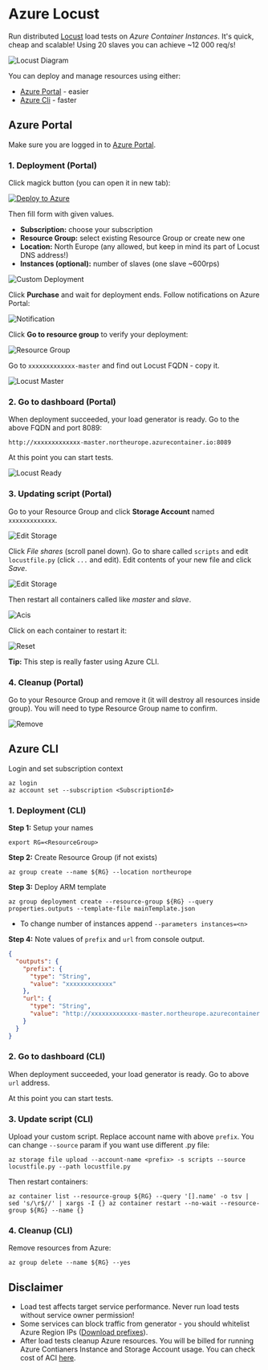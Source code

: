 # Azure Locust

Run distributed [Locust](https://locust.io/) load tests on _Azure Container Instances_. It's quick, cheap and scalable! Using 20 slaves you can achieve ~12 000 req/s!

![Locust Diagram](docs/locust-diagram.png)

You can deploy and manage resources using either: 
* [Azure Portal](https://portal.azure.com) - easier
* [Azure Cli](https://docs.microsoft.com/en-us/cli/azure/install-azure-cli?view=azure-cli-latest) - faster 

## Azure Portal
Make sure you are logged in to [Azure Portal](https://portal.azure.com).

### 1. Deployment (Portal)

Click magick button (you can open it in new tab):

[![Deploy to Azure](https://aka.ms/deploytoazurebutton)](https://portal.azure.com/#create/Microsoft.Template/uri/https%3A%2F%2Fraw.githubusercontent.com%2F0x01code%2Fazure-locust%2Fmaster%2FmainTemplate.json)

Then fill form with given values.

- **Subscription:** choose your subscription
- **Resource Group:** select existing Resource Group or create new one
- **Location:** North Europe (any allowed, but keep in mind its part of Locust DNS address!)
- **Instances (optional):**  number of slaves (one slave ~600rps)

![Custom Deployment](docs/custom-deployment.png)

Click **Purchase** and wait for deployment ends. Follow notifications on Azure Portal:

![Notification](docs/locust-notification.png)

Click **Go to resource group** to verify your deployment:

![Resource Group](docs/locust-rg.png)

Go to `xxxxxxxxxxxxx-master` and find out Locust FQDN - copy it.

![Locust Master](docs/locust-master.png)

### 2. Go to dashboard (Portal)

When deployment succeeded, your load generator is ready. Go to the above FQDN and port 8089: 

`http://xxxxxxxxxxxxx-master.northeurope.azurecontainer.io:8089` 

At this point you can start tests. 

![Locust Ready](docs/locust-ready.png)


### 3. Updating script (Portal)

Go to your Resource Group and click **Storage Account** named `xxxxxxxxxxxxx`. 

![Edit Storage](docs/locust-sa.png)

Click _File shares_ (scroll panel down).
Go to share called `scripts` and edit `locustfile.py` (click `...` and edit).
Edit contents of your new file and click _Save_.

![Edit Storage](docs/locust-save.png)

Then restart all containers called like *master* and *slave*.

![Acis](docs/locust-acis.png)

Click on each container to restart it:

![Reset](docs/locust-restart.png)

**Tip:** This step is really faster using Azure CLI.

### 4. Cleanup (Portal)

Go to your Resource Group and remove it (it will destroy all resources inside group). 
You will need to type Resource Group name to confirm.

![Remove](docs/locust-rm.png)

## Azure CLI

Login and set subscription context

```
az login
az account set --subscription <SubscriptionId>
```

### 1. Deployment (CLI)

**Step 1:** Setup your names
```
export RG=<ResourceGroup>
```

**Step 2:** Create Resource Group (if not exists)
```
az group create --name ${RG} --location northeurope
```

**Step 3:** Deploy ARM template
```
az group deployment create --resource-group ${RG} --query properties.outputs --template-file mainTemplate.json 
```
- To change number of instances append `--parameters instances=<n>`

**Step 4:** Note values of `prefix` and `url` from console output.

```json
{
  "outputs": {
    "prefix": {
      "type": "String",
      "value": "xxxxxxxxxxxxx"
    },
    "url": {
      "type": "String",
      "value": "http://xxxxxxxxxxxxx-master.northeurope.azurecontainer.io:8089"
    }
  }
}
```

### 2. Go to dashboard (CLI)

When deployment succeeded, your load generator is ready. Go to above `url` address. 

At this point you can start tests. 

### 3. Update script (CLI)

Upload your custom script. Replace account name with above `prefix`. You can change `--source` param if you want use different .py file:
```
az storage file upload --account-name <prefix> -s scripts --source locustfile.py --path locustfile.py
```
Then restart containers:
```
az container list --resource-group ${RG} --query '[].name' -o tsv | sed 's/\r$//' | xargs -I {} az container restart --no-wait --resource-group ${RG} --name {} 
```

### 4. Cleanup (CLI)

Remove resources from Azure:
```
az group delete --name ${RG} --yes
```

## Disclaimer

* Load test affects target service performance. Never run load tests without service owner permission!
* Some services can block traffic from generator - you should whitelist Azure Region IPs ([Download prefixes](https://www.microsoft.com/download/details.aspx?id=56519)).
* After load tests cleanup Azure resources. You will be billed for running Azure Contianers Instance and Storage Account usage. You can check cost of ACI [here](https://azure.microsoft.com/en-us/pricing/details/container-instances/).
